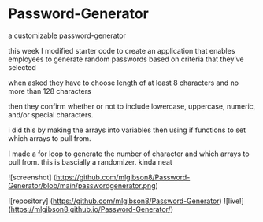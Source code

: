 # Password-Generator
a customizable password-generator



this week I modified starter code to create an application that enables employees to generate random passwords based on criteria that they’ve selected

when asked they have to choose length of at least 8 characters and no more than 128 characters

then they confirm whether or not to include lowercase, uppercase, numeric, and/or special characters.


i did this by making the arrays into variables then using if functions to set which arrays to pull from.

I made a for loop to generate the number of character and which arrays to pull from. this is  bascially a randomizer.  kinda neat

![screenshot] (https://github.com/mlgibson8/Password-Generator/blob/main/passwordgenerator.png)


![repository] (https://github.com/mlgibson8/Password-Generator)
![live!] (https://mlgibson8.github.io/Password-Generator/)